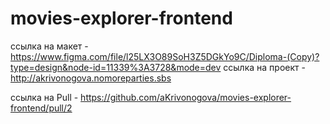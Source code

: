# movies-explorer-frontend
ссылка на макет - https://www.figma.com/file/l25LX3O89SoH3Z5DGkYo9C/Diploma-(Copy)?type=design&node-id=11339%3A3728&mode=dev 
ссылка на проект - http://akrivonogova.nomoreparties.sbs


ссылка на Pull - https://github.com/aKrivonogova/movies-explorer-frontend/pull/2